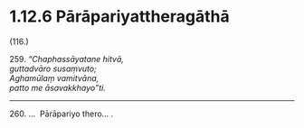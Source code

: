 # 1.12.6 Pārāpariyattheragāthā

(116.)

259\. _“Chaphassāyatane hitvā,_  
_guttadvāro susaṃvuto;_  
_Aghamūlaṃ vamitvāna,_  
_patto me āsavakkhayo”ti._  

---

260\. …  Pārāpariyo thero… .

